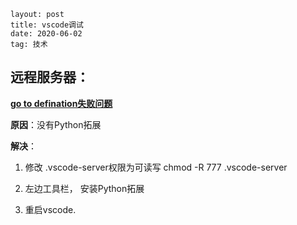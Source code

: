 ~~~
layout: post
title: vscode调试
date: 2020-06-02 
tag: 技术
~~~



## 

## 远程服务器：

[**go to defination失败问题**](https://blog.csdn.net/xrinosvip/article/details/88785076)

**原因**：没有Python拓展

**解决**：

1. 修改 .vscode-server权限为可读写   chmod -R 777 .vscode-server

2. 左边工具栏， 安装Python拓展
3. 重启vscode.

